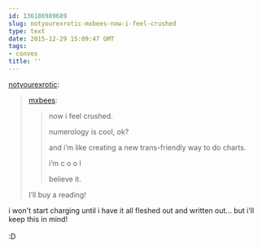 ```yaml
---
id: 136186989689
slug: notyourexrotic-mxbees-now-i-feel-crushed
type: text
date: 2015-12-29 15:09:47 GMT
tags:
- convos
title: ''
---
```

<p><a class="tumblr_blog" href="http://notyourexrotic.tumblr.com/post/136186143291">notyourexrotic</a>:</p>
<blockquote>
<p><a class="tumblr_blog" href="http://mxbees.tumblr.com/post/136183442889">mxbees</a>:</p>
<blockquote>
<p>now i feel crushed.</p>

<p>numerology is cool, ok?</p>

<p>and i’m like creating a new trans-friendly way to do charts.</p>

<p>i’m c o o l</p>

<p>believe it.</p>
</blockquote>
<p>I’ll buy a reading!</p>
</blockquote>

<p>i won't start charging until i have it all fleshed out and written out... but i'll keep this in mind!<br/><br/>:D</p>